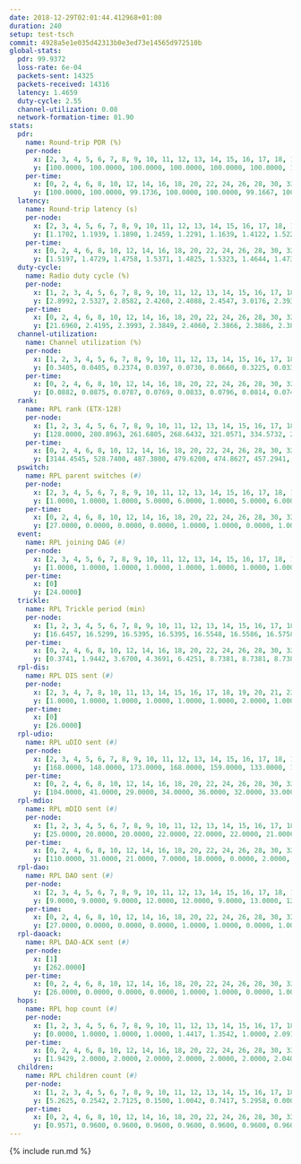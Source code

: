 ```yaml
---
date: 2018-12-29T02:01:44.412968+01:00
duration: 240
setup: test-tsch
commit: 4928a5e1e035d42313b0e3ed73e14565d972510b
global-stats:
  pdr: 99.9372
  loss-rate: 6e-04
  packets-sent: 14325
  packets-received: 14316
  latency: 1.4659
  duty-cycle: 2.55
  channel-utilization: 0.08
  network-formation-time: 81.90
stats:
  pdr:
    name: Round-trip PDR (%)
    per-node:
      x: [2, 3, 4, 5, 6, 7, 8, 9, 10, 11, 12, 13, 14, 15, 16, 17, 18, 19, 20, 21, 22, 23, 24, 25]
      y: [100.0000, 100.0000, 100.0000, 100.0000, 100.0000, 100.0000, 100.0000, 100.0000, 100.0000, 100.0000, 100.0000, 100.0000, 100.0000, 100.0000, 100.0000, 99.6769, 100.0000, 99.8355, 99.8331, 99.6753, 100.0000, 99.6800, 100.0000, 99.8233]
    per-time:
      x: [0, 2, 4, 6, 8, 10, 12, 14, 16, 18, 20, 22, 24, 26, 28, 30, 32, 34, 36, 38, 40, 42, 44, 46, 48, 50, 52, 54, 56, 58, 60, 62, 64, 66, 68, 70, 72, 74, 76, 78, 80, 82, 84, 86, 88, 90, 92, 94, 96, 98, 100, 102, 104, 106, 108, 110, 112, 114, 116, 118, 120, 122, 124, 126, 128, 130, 132, 134, 136, 138, 140, 142, 144, 146, 148, 150, 152, 154, 156, 158, 160, 162, 164, 166, 168, 170, 172, 174, 176, 178, 180, 182, 184, 186, 188, 190, 192, 194, 196, 198, 200, 202, 204, 206, 208, 210, 212, 214, 216, 218, 220, 222, 224, 226, 228, 230, 232, 234, 236, 238, 240]
      y: [100.0000, 100.0000, 99.1736, 100.0000, 100.0000, 99.1667, 100.0000, 100.0000, 100.0000, 100.0000, 100.0000, 100.0000, 100.0000, 99.1667, 100.0000, 100.0000, 100.0000, 100.0000, 99.1667, 100.0000, 100.0000, 100.0000, 100.0000, 100.0000, 100.0000, 100.0000, 99.1667, 100.0000, 100.0000, 99.1667, 100.0000, 100.0000, 100.0000, 100.0000, 99.1667, 100.0000, 100.0000, 100.0000, 100.0000, 100.0000, 100.0000, 100.0000, 100.0000, 100.0000, 99.1667, 100.0000, 100.0000, 100.0000, 100.0000, 100.0000, 100.0000, 100.0000, 100.0000, 100.0000, 100.0000, 100.0000, 100.0000, 100.0000, 100.0000, 100.0000, 100.0000, 100.0000, 100.0000, 100.0000, 100.0000, 100.0000, 100.0000, 100.0000, 100.0000, 100.0000, 100.0000, 100.0000, 100.0000, 100.0000, 100.0000, 100.0000, 100.0000, 100.0000, 100.0000, 100.0000, 100.0000, 100.0000, 100.0000, 100.0000, 100.0000, 100.0000, 100.0000, 100.0000, 100.0000, 100.0000, 100.0000, 100.0000, 100.0000, 100.0000, 100.0000, 100.0000, 100.0000, 100.0000, 100.0000, 100.0000, 100.0000, 100.0000, 100.0000, 100.0000, 100.0000, 100.0000, 100.0000, 100.0000, 100.0000, 100.0000, 100.0000, 100.0000, 99.1667, 100.0000, 100.0000, 100.0000, 100.0000, 100.0000, 100.0000, 100.0000, null]
  latency:
    name: Round-trip latency (s)
    per-node:
      x: [2, 3, 4, 5, 6, 7, 8, 9, 10, 11, 12, 13, 14, 15, 16, 17, 18, 19, 20, 21, 22, 23, 24, 25]
      y: [1.1702, 1.1939, 1.1890, 1.2459, 1.2291, 1.1639, 1.4122, 1.5223, 1.3695, 1.4807, 1.5077, 1.3546, 1.5257, 1.4701, 1.3769, 1.5005, 1.5711, 1.6263, 1.5868, 1.8308, 1.6928, 1.7226, 1.7184, 1.6813]
    per-time:
      x: [0, 2, 4, 6, 8, 10, 12, 14, 16, 18, 20, 22, 24, 26, 28, 30, 32, 34, 36, 38, 40, 42, 44, 46, 48, 50, 52, 54, 56, 58, 60, 62, 64, 66, 68, 70, 72, 74, 76, 78, 80, 82, 84, 86, 88, 90, 92, 94, 96, 98, 100, 102, 104, 106, 108, 110, 112, 114, 116, 118, 120, 122, 124, 126, 128, 130, 132, 134, 136, 138, 140, 142, 144, 146, 148, 150, 152, 154, 156, 158, 160, 162, 164, 166, 168, 170, 172, 174, 176, 178, 180, 182, 184, 186, 188, 190, 192, 194, 196, 198, 200, 202, 204, 206, 208, 210, 212, 214, 216, 218, 220, 222, 224, 226, 228, 230, 232, 234, 236, 238, 240]
      y: [1.5197, 1.4729, 1.4758, 1.5371, 1.4825, 1.5323, 1.4644, 1.4739, 1.4938, 1.4780, 1.4691, 1.4736, 1.4950, 1.5322, 1.4969, 1.5088, 1.5112, 1.4657, 1.4821, 1.5194, 1.4927, 1.4736, 1.4670, 1.5311, 1.4556, 1.4846, 1.5119, 1.4885, 1.5351, 1.5556, 1.4875, 1.5014, 1.5299, 1.5251, 1.5623, 1.5457, 1.5326, 1.5387, 1.5319, 1.5006, 1.4523, 1.4916, 1.5294, 1.5149, 1.5355, 1.4741, 1.4776, 1.4547, 1.4490, 1.4456, 1.4679, 1.4729, 1.4352, 1.4377, 1.4360, 1.4579, 1.4100, 1.4836, 1.4673, 1.4290, 1.4563, 1.4355, 1.4698, 1.4439, 1.4400, 1.4842, 1.4330, 1.4698, 1.4280, 1.4544, 1.4523, 1.4403, 1.4517, 1.4311, 1.4426, 1.4574, 1.4078, 1.4717, 1.4306, 1.4495, 1.4606, 1.4949, 1.4632, 1.5198, 1.4687, 1.5036, 1.4625, 1.5186, 1.4591, 1.4729, 1.4743, 1.4143, 1.4484, 1.4299, 1.4305, 1.4305, 1.4416, 1.3806, 1.4147, 1.4558, 1.4401, 1.4184, 1.4537, 1.4083, 1.4048, 1.4179, 1.3970, 1.4194, 1.4184, 1.3810, 1.3864, 1.4024, 1.4733, 1.4041, 1.4178, 1.4016, 1.4265, 1.3968, 1.4375, 1.4445, null]
  duty-cycle:
    name: Radio duty cycle (%)
    per-node:
      x: [1, 2, 3, 4, 5, 6, 7, 8, 9, 10, 11, 12, 13, 14, 15, 16, 17, 18, 19, 20, 21, 22, 23, 24, 25]
      y: [2.8992, 2.5327, 2.8582, 2.4260, 2.4088, 2.4547, 3.0176, 2.3937, 2.4343, 2.4950, 2.5039, 2.5229, 2.4604, 2.5620, 2.5281, 2.6640, 2.4931, 2.7206, 2.4683, 2.5212, 2.4463, 2.5436, 2.5154, 2.5009, 2.4899]
    per-time:
      x: [0, 2, 4, 6, 8, 10, 12, 14, 16, 18, 20, 22, 24, 26, 28, 30, 32, 34, 36, 38, 40, 42, 44, 46, 48, 50, 52, 54, 56, 58, 60, 62, 64, 66, 68, 70, 72, 74, 76, 78, 80, 82, 84, 86, 88, 90, 92, 94, 96, 98, 100, 102, 104, 106, 108, 110, 112, 114, 116, 118, 120, 122, 124, 126, 128, 130, 132, 134, 136, 138, 140, 142, 144, 146, 148, 150, 152, 154, 156, 158, 160, 162, 164, 166, 168, 170, 172, 174, 176, 178, 180, 182, 184, 186, 188, 190, 192, 194, 196, 198, 200, 202, 204, 206, 208, 210, 212, 214, 216, 218, 220, 222, 224, 226, 228, 230, 232, 234, 236, 238]
      y: [21.6960, 2.4195, 2.3993, 2.3849, 2.4060, 2.3866, 2.3886, 2.3841, 2.3917, 2.3804, 2.3861, 2.3737, 2.3845, 2.3825, 2.4272, 2.3876, 2.3938, 2.3935, 2.3848, 2.3893, 2.3998, 2.3816, 2.3931, 2.3870, 2.4010, 2.3918, 2.3884, 2.4028, 2.4148, 2.4177, 2.4021, 2.3974, 2.4070, 2.4045, 2.4036, 2.4107, 2.3907, 2.4072, 2.3869, 2.4028, 2.3856, 2.3827, 2.3989, 2.4026, 2.4071, 2.4124, 2.3960, 2.3920, 2.3903, 2.3967, 2.3938, 2.3944, 2.4057, 2.3846, 2.3924, 2.3972, 2.3961, 2.3958, 2.4103, 2.3976, 2.3927, 2.3937, 2.3890, 2.3945, 2.3905, 2.3880, 2.3989, 2.3937, 2.4003, 2.3880, 2.3960, 2.3823, 2.3877, 2.3967, 2.4127, 2.3991, 2.3893, 2.3865, 2.3909, 2.3872, 2.3980, 2.3855, 2.3885, 2.4061, 2.3983, 2.3999, 2.3907, 2.3897, 2.3921, 2.4056, 2.3919, 2.3886, 2.3809, 2.4060, 2.3905, 2.3922, 2.3744, 2.3850, 2.3789, 2.3776, 2.4055, 2.3838, 2.3791, 2.4002, 2.3859, 2.3856, 2.3774, 2.3771, 2.3702, 2.3901, 2.3803, 2.3838, 2.3915, 2.4360, 2.3837, 2.3940, 2.3858, 2.3909, 2.3915, 2.3983]
  channel-utilization:
    name: Channel utilization (%)
    per-node:
      x: [1, 2, 3, 4, 5, 6, 7, 8, 9, 10, 11, 12, 13, 14, 15, 16, 17, 18, 19, 20, 21, 22, 23, 24, 25]
      y: [0.3405, 0.0405, 0.2374, 0.0397, 0.0730, 0.0660, 0.3225, 0.0334, 0.0339, 0.0626, 0.0393, 0.0322, 0.0644, 0.0302, 0.0570, 0.1100, 0.0499, 0.1344, 0.0322, 0.0322, 0.0346, 0.0526, 0.0336, 0.0317, 0.0296]
    per-time:
      x: [0, 2, 4, 6, 8, 10, 12, 14, 16, 18, 20, 22, 24, 26, 28, 30, 32, 34, 36, 38, 40, 42, 44, 46, 48, 50, 52, 54, 56, 58, 60, 62, 64, 66, 68, 70, 72, 74, 76, 78, 80, 82, 84, 86, 88, 90, 92, 94, 96, 98, 100, 102, 104, 106, 108, 110, 112, 114, 116, 118, 120, 122, 124, 126, 128, 130, 132, 134, 136, 138, 140, 142, 144, 146, 148, 150, 152, 154, 156, 158, 160, 162, 164, 166, 168, 170, 172, 174, 176, 178, 180, 182, 184, 186, 188, 190, 192, 194, 196, 198, 200, 202, 204, 206, 208, 210, 212, 214, 216, 218, 220, 222, 224, 226, 228, 230, 232, 234, 236, 238]
      y: [0.0882, 0.0875, 0.0787, 0.0769, 0.0833, 0.0796, 0.0814, 0.0740, 0.0802, 0.0765, 0.0797, 0.0730, 0.0785, 0.0758, 0.0963, 0.0768, 0.0821, 0.0811, 0.0781, 0.0787, 0.0858, 0.0770, 0.0804, 0.0777, 0.0829, 0.0793, 0.0779, 0.0862, 0.0903, 0.0934, 0.0842, 0.0817, 0.0864, 0.0851, 0.0865, 0.0905, 0.0815, 0.0877, 0.0792, 0.0857, 0.0781, 0.0764, 0.0831, 0.0834, 0.0913, 0.0909, 0.0816, 0.0798, 0.0795, 0.0811, 0.0791, 0.0806, 0.0860, 0.0778, 0.0798, 0.0823, 0.0818, 0.0806, 0.0861, 0.0805, 0.0796, 0.0803, 0.0782, 0.0804, 0.0789, 0.0772, 0.0817, 0.0799, 0.0815, 0.0753, 0.0825, 0.0752, 0.0771, 0.0821, 0.0873, 0.0827, 0.0774, 0.0757, 0.0788, 0.0775, 0.0827, 0.0777, 0.0784, 0.0860, 0.0814, 0.0807, 0.0783, 0.0779, 0.0798, 0.0854, 0.0794, 0.0779, 0.0741, 0.0831, 0.0782, 0.0798, 0.0729, 0.0762, 0.0740, 0.0737, 0.0859, 0.0754, 0.0740, 0.0815, 0.0772, 0.0779, 0.0736, 0.0730, 0.0710, 0.0798, 0.0744, 0.0750, 0.0772, 0.0969, 0.0776, 0.0816, 0.0769, 0.0805, 0.0794, 0.0838]
  rank:
    name: RPL rank (ETX-128)
    per-node:
      x: [1, 2, 3, 4, 5, 6, 7, 8, 9, 10, 11, 12, 13, 14, 15, 16, 17, 18, 19, 20, 21, 22, 23, 24, 25]
      y: [128.0000, 280.8963, 261.6805, 268.6432, 321.0571, 334.5732, 267.0456, 437.9224, 486.2602, 421.1592, 421.8595, 403.7755, 409.2355, 541.7008, 443.5826, 426.9837, 440.0287, 471.4211, 578.8583, 573.3482, 621.6210, 551.1721, 881.7114, 888.5122, 884.3279]
    per-time:
      x: [0, 2, 4, 6, 8, 10, 12, 14, 16, 18, 20, 22, 24, 26, 28, 30, 32, 34, 36, 38, 40, 42, 44, 46, 48, 50, 52, 54, 56, 58, 60, 62, 64, 66, 68, 70, 72, 74, 76, 78, 80, 82, 84, 86, 88, 90, 92, 94, 96, 98, 100, 102, 104, 106, 108, 110, 112, 114, 116, 118, 120, 122, 124, 126, 128, 130, 132, 134, 136, 138, 140, 142, 144, 146, 148, 150, 152, 154, 156, 158, 160, 162, 164, 166, 168, 170, 172, 174, 176, 178, 180, 182, 184, 186, 188, 190, 192, 194, 196, 198, 200, 202, 204, 206, 208, 210, 212, 214, 216, 218, 220, 222, 224, 226, 228, 230, 232, 234, 236, 238]
      y: [3144.4545, 528.7400, 487.3800, 479.6200, 474.8627, 457.2941, 468.3200, 463.6863, 441.0000, 430.5200, 430.1600, 429.3000, 429.7200, 434.2549, 452.6863, 457.3600, 454.2800, 447.2115, 445.9200, 462.9434, 451.1400, 450.5800, 444.6078, 438.7800, 437.5294, 430.2745, 423.3600, 432.8269, 438.6731, 446.7407, 456.1000, 449.6275, 449.4706, 451.8800, 456.0000, 455.6923, 448.9000, 451.2400, 448.5385, 443.9600, 439.5000, 435.9600, 440.1400, 440.1200, 447.5283, 451.7885, 442.7400, 435.0784, 434.0000, 433.4800, 428.8000, 427.4600, 448.6731, 440.8400, 440.4200, 446.6481, 438.1961, 438.0769, 436.2600, 438.1800, 439.0400, 440.7400, 443.8400, 439.5686, 436.8824, 436.9400, 442.0392, 442.1000, 438.3800, 432.4800, 433.1800, 428.7647, 428.9400, 432.4706, 453.2545, 459.8600, 458.6800, 457.3400, 455.1600, 450.7885, 440.8627, 435.3200, 433.3800, 452.1731, 462.4902, 460.7400, 440.2400, 426.4400, 424.6600, 421.3846, 417.7647, 410.3208, 406.0784, 402.2600, 410.8200, 406.9200, 408.1600, 405.5400, 405.7451, 403.6600, 402.0800, 404.5000, 403.3800, 404.4600, 407.3400, 405.5600, 406.5000, 410.2600, 410.4800, 414.3077, 408.0400, 408.1600, 409.0800, 464.2281, 418.6863, 418.2200, 415.2400, 416.7600, 420.8824, 417.9800]
  pswitch:
    name: RPL parent switches (#)
    per-node:
      x: [2, 3, 4, 5, 6, 7, 8, 9, 10, 11, 12, 13, 14, 15, 16, 17, 18, 19, 20, 21, 22, 23, 24, 25]
      y: [1.0000, 1.0000, 1.0000, 5.0000, 6.0000, 1.0000, 5.0000, 6.0000, 5.0000, 2.0000, 5.0000, 2.0000, 4.0000, 2.0000, 5.0000, 4.0000, 7.0000, 7.0000, 7.0000, 8.0000, 4.0000, 6.0000, 6.0000, 4.0000]
    per-time:
      x: [0, 2, 4, 6, 8, 10, 12, 14, 16, 18, 20, 22, 24, 26, 28, 30, 32, 34, 36, 38, 40, 42, 44, 46, 48, 50, 52, 54, 56, 58, 60, 62, 64, 66, 68, 70, 72, 74, 76, 78, 80, 82, 84, 86, 88, 90, 92, 94, 96, 98, 100, 102, 104, 106, 108, 110, 112, 114, 116, 118, 120, 122, 124, 126, 128, 130, 132, 134, 136, 138, 140, 142, 144, 146, 148, 150, 152, 154, 156, 158, 160, 162, 164, 166, 168, 170, 172, 174, 176, 178, 180, 182, 184, 186, 188, 190, 192, 194, 196, 198, 200, 202, 204, 206, 208, 210, 212, 214, 216, 218, 220, 222, 224, 226, 228, 230, 232, 234, 236]
      y: [27.0000, 0.0000, 0.0000, 0.0000, 1.0000, 1.0000, 0.0000, 1.0000, 0.0000, 0.0000, 0.0000, 0.0000, 0.0000, 1.0000, 1.0000, 0.0000, 0.0000, 2.0000, 0.0000, 3.0000, 0.0000, 0.0000, 1.0000, 0.0000, 1.0000, 1.0000, 0.0000, 2.0000, 2.0000, 4.0000, 0.0000, 1.0000, 1.0000, 0.0000, 0.0000, 2.0000, 0.0000, 0.0000, 2.0000, 0.0000, 0.0000, 0.0000, 0.0000, 0.0000, 3.0000, 2.0000, 0.0000, 1.0000, 0.0000, 0.0000, 0.0000, 0.0000, 2.0000, 0.0000, 0.0000, 4.0000, 1.0000, 2.0000, 0.0000, 0.0000, 0.0000, 0.0000, 0.0000, 1.0000, 1.0000, 0.0000, 1.0000, 0.0000, 0.0000, 0.0000, 0.0000, 1.0000, 0.0000, 1.0000, 5.0000, 0.0000, 0.0000, 0.0000, 0.0000, 2.0000, 1.0000, 0.0000, 0.0000, 2.0000, 1.0000, 0.0000, 0.0000, 0.0000, 0.0000, 2.0000, 1.0000, 3.0000, 1.0000, 0.0000, 0.0000, 0.0000, 0.0000, 0.0000, 1.0000, 0.0000, 0.0000, 0.0000, 0.0000, 0.0000, 0.0000, 0.0000, 0.0000, 0.0000, 0.0000, 2.0000, 0.0000, 0.0000, 0.0000, 7.0000, 1.0000, 0.0000, 0.0000, 0.0000, 1.0000]
  event:
    name: RPL joining DAG (#)
    per-node:
      x: [2, 3, 4, 5, 6, 7, 8, 9, 10, 11, 12, 13, 14, 15, 16, 17, 18, 19, 20, 21, 22, 23, 24, 25]
      y: [1.0000, 1.0000, 1.0000, 1.0000, 1.0000, 1.0000, 1.0000, 1.0000, 1.0000, 1.0000, 1.0000, 1.0000, 1.0000, 1.0000, 1.0000, 1.0000, 1.0000, 1.0000, 1.0000, 1.0000, 1.0000, 1.0000, 1.0000, 1.0000]
    per-time:
      x: [0]
      y: [24.0000]
  trickle:
    name: RPL Trickle period (min)
    per-node:
      x: [1, 2, 3, 4, 5, 6, 7, 8, 9, 10, 11, 12, 13, 14, 15, 16, 17, 18, 19, 20, 21, 22, 23, 24, 25]
      y: [16.6457, 16.5299, 16.5395, 16.5395, 16.5548, 16.5586, 16.5758, 16.5905, 16.5941, 16.5905, 16.5338, 16.5102, 16.5293, 16.5345, 16.5338, 16.5409, 16.3994, 15.5620, 16.5460, 16.5460, 16.5145, 16.4808, 15.7488, 15.7665, 16.5345]
    per-time:
      x: [0, 2, 4, 6, 8, 10, 12, 14, 16, 18, 20, 22, 24, 26, 28, 30, 32, 34, 36, 38, 40, 42, 44, 46, 48, 50, 52, 54, 56, 58, 60, 62, 64, 66, 68, 70, 72, 74, 76, 78, 80, 82, 84, 86, 88, 90, 92, 94, 96, 98, 100, 102, 104, 106, 108, 110, 112, 114, 116, 118, 120, 122, 124, 126, 128, 130, 132, 134, 136, 138, 140, 142, 144, 146, 148, 150, 152, 154, 156, 158, 160, 162, 164, 166, 168, 170, 172, 174, 176, 178, 180, 182, 184, 186, 188, 190, 192, 194, 196, 198, 200, 202, 204, 206, 208, 210, 212, 214, 216, 218, 220, 222, 224, 226, 228, 230, 232, 234, 236, 238]
      y: [0.3741, 1.9442, 3.6700, 4.3691, 6.4251, 8.7381, 8.7381, 8.7381, 9.6119, 17.4763, 17.4763, 17.4763, 17.4763, 17.4763, 17.4763, 17.4763, 17.4763, 17.4763, 17.4763, 17.4763, 17.4763, 17.4763, 17.4763, 17.4763, 17.4763, 17.4763, 17.4763, 17.4763, 17.4763, 17.4763, 17.4763, 17.4763, 17.4763, 17.4763, 17.4763, 17.4763, 17.4763, 17.4763, 17.4763, 17.4763, 17.4763, 17.4763, 17.4763, 17.4763, 17.4763, 17.4763, 17.4763, 17.4763, 17.4763, 17.4763, 17.4763, 17.4763, 17.4763, 17.4763, 17.4763, 17.4763, 17.4763, 17.4763, 17.4763, 17.4763, 17.4763, 17.4763, 17.4763, 17.4763, 17.4763, 17.4763, 17.4763, 17.4763, 17.4763, 17.4763, 17.4763, 17.4763, 17.4763, 17.4763, 17.4763, 17.4763, 17.4763, 17.4763, 17.4763, 17.4763, 17.4763, 17.4763, 17.4763, 17.4763, 17.4763, 17.4763, 17.4763, 17.4763, 17.4763, 17.4763, 17.4763, 17.4763, 17.4763, 17.4763, 17.4763, 17.4763, 17.4763, 17.4763, 17.4763, 17.4763, 17.4763, 17.4763, 17.4763, 17.4763, 17.4763, 17.4763, 17.4763, 17.4763, 17.4763, 17.4763, 17.4763, 17.4763, 17.4763, 14.1815, 15.6772, 15.9034, 15.9034, 16.1655, 16.4483, 16.4277]
  rpl-dis:
    name: RPL DIS sent (#)
    per-node:
      x: [2, 3, 4, 7, 8, 10, 11, 13, 14, 15, 16, 17, 18, 19, 20, 21, 22, 23, 24, 25]
      y: [1.0000, 1.0000, 1.0000, 1.0000, 1.0000, 1.0000, 2.0000, 1.0000, 1.0000, 1.0000, 1.0000, 1.0000, 1.0000, 1.0000, 1.0000, 2.0000, 2.0000, 2.0000, 2.0000, 2.0000]
    per-time:
      x: [0]
      y: [26.0000]
  rpl-udio:
    name: RPL uDIO sent (#)
    per-node:
      x: [2, 3, 4, 5, 6, 7, 8, 9, 10, 11, 12, 13, 14, 15, 16, 17, 18, 19, 20, 21, 22, 23, 24, 25]
      y: [168.0000, 148.0000, 173.0000, 168.0000, 159.0000, 133.0000, 165.0000, 161.0000, 156.0000, 167.0000, 165.0000, 169.0000, 166.0000, 171.0000, 150.0000, 165.0000, 169.0000, 170.0000, 171.0000, 162.0000, 169.0000, 163.0000, 171.0000, 161.0000]
    per-time:
      x: [0, 2, 4, 6, 8, 10, 12, 14, 16, 18, 20, 22, 24, 26, 28, 30, 32, 34, 36, 38, 40, 42, 44, 46, 48, 50, 52, 54, 56, 58, 60, 62, 64, 66, 68, 70, 72, 74, 76, 78, 80, 82, 84, 86, 88, 90, 92, 94, 96, 98, 100, 102, 104, 106, 108, 110, 112, 114, 116, 118, 120, 122, 124, 126, 128, 130, 132, 134, 136, 138, 140, 142, 144, 146, 148, 150, 152, 154, 156, 158, 160, 162, 164, 166, 168, 170, 172, 174, 176, 178, 180, 182, 184, 186, 188, 190, 192, 194, 196, 198, 200, 202, 204, 206, 208, 210, 212, 214, 216, 218, 220, 222, 224, 226, 228, 230, 232, 234, 236, 238, 240]
      y: [104.0000, 41.0000, 29.0000, 34.0000, 36.0000, 32.0000, 33.0000, 34.0000, 31.0000, 34.0000, 29.0000, 32.0000, 37.0000, 31.0000, 32.0000, 36.0000, 30.0000, 32.0000, 35.0000, 38.0000, 35.0000, 27.0000, 31.0000, 34.0000, 32.0000, 30.0000, 32.0000, 29.0000, 38.0000, 27.0000, 35.0000, 32.0000, 29.0000, 35.0000, 30.0000, 35.0000, 27.0000, 36.0000, 27.0000, 33.0000, 31.0000, 32.0000, 30.0000, 32.0000, 31.0000, 33.0000, 35.0000, 28.0000, 33.0000, 34.0000, 29.0000, 36.0000, 37.0000, 29.0000, 32.0000, 34.0000, 31.0000, 28.0000, 31.0000, 34.0000, 35.0000, 31.0000, 35.0000, 28.0000, 29.0000, 29.0000, 34.0000, 29.0000, 32.0000, 32.0000, 30.0000, 30.0000, 31.0000, 31.0000, 43.0000, 32.0000, 34.0000, 27.0000, 31.0000, 31.0000, 33.0000, 30.0000, 34.0000, 38.0000, 30.0000, 31.0000, 30.0000, 32.0000, 28.0000, 29.0000, 32.0000, 33.0000, 35.0000, 27.0000, 31.0000, 31.0000, 28.0000, 32.0000, 31.0000, 33.0000, 35.0000, 30.0000, 31.0000, 32.0000, 31.0000, 32.0000, 31.0000, 31.0000, 35.0000, 32.0000, 32.0000, 28.0000, 33.0000, 40.0000, 32.0000, 36.0000, 33.0000, 28.0000, 30.0000, 29.0000, 3.0000]
  rpl-mdio:
    name: RPL mDIO sent (#)
    per-node:
      x: [1, 2, 3, 4, 5, 6, 7, 8, 9, 10, 11, 12, 13, 14, 15, 16, 17, 18, 19, 20, 21, 22, 23, 24, 25]
      y: [25.0000, 20.0000, 20.0000, 22.0000, 22.0000, 22.0000, 21.0000, 21.0000, 21.0000, 22.0000, 20.0000, 21.0000, 21.0000, 20.0000, 20.0000, 21.0000, 20.0000, 28.0000, 21.0000, 20.0000, 21.0000, 20.0000, 28.0000, 28.0000, 21.0000]
    per-time:
      x: [0, 2, 4, 6, 8, 10, 12, 14, 16, 18, 20, 22, 24, 26, 28, 30, 32, 34, 36, 38, 40, 42, 44, 46, 48, 50, 52, 54, 56, 58, 60, 62, 64, 66, 68, 70, 72, 74, 76, 78, 80, 82, 84, 86, 88, 90, 92, 94, 96, 98, 100, 102, 104, 106, 108, 110, 112, 114, 116, 118, 120, 122, 124, 126, 128, 130, 132, 134, 136, 138, 140, 142, 144, 146, 148, 150, 152, 154, 156, 158, 160, 162, 164, 166, 168, 170, 172, 174, 176, 178, 180, 182, 184, 186, 188, 190, 192, 194, 196, 198, 200, 202, 204, 206, 208, 210, 212, 214, 216, 218, 220, 222, 224, 226, 228, 230, 232, 234, 236, 238, 240]
      y: [110.0000, 31.0000, 21.0000, 7.0000, 18.0000, 0.0000, 2.0000, 14.0000, 9.0000, 0.0000, 0.0000, 0.0000, 0.0000, 3.0000, 3.0000, 10.0000, 6.0000, 3.0000, 0.0000, 0.0000, 0.0000, 0.0000, 5.0000, 5.0000, 6.0000, 6.0000, 3.0000, 0.0000, 0.0000, 0.0000, 2.0000, 6.0000, 5.0000, 9.0000, 3.0000, 0.0000, 0.0000, 0.0000, 0.0000, 3.0000, 4.0000, 6.0000, 6.0000, 6.0000, 0.0000, 0.0000, 0.0000, 0.0000, 3.0000, 5.0000, 10.0000, 3.0000, 4.0000, 0.0000, 0.0000, 0.0000, 0.0000, 6.0000, 10.0000, 5.0000, 3.0000, 1.0000, 0.0000, 0.0000, 0.0000, 2.0000, 7.0000, 5.0000, 4.0000, 6.0000, 1.0000, 0.0000, 0.0000, 0.0000, 6.0000, 4.0000, 4.0000, 8.0000, 3.0000, 0.0000, 0.0000, 0.0000, 0.0000, 6.0000, 7.0000, 7.0000, 4.0000, 1.0000, 0.0000, 0.0000, 0.0000, 1.0000, 5.0000, 13.0000, 4.0000, 2.0000, 0.0000, 0.0000, 0.0000, 0.0000, 2.0000, 8.0000, 5.0000, 5.0000, 4.0000, 1.0000, 0.0000, 0.0000, 0.0000, 3.0000, 4.0000, 7.0000, 5.0000, 18.0000, 3.0000, 3.0000, 2.0000, 1.0000, 7.0000, 4.0000, 2.0000]
  rpl-dao:
    name: RPL DAO sent (#)
    per-node:
      x: [2, 3, 4, 5, 6, 7, 8, 9, 10, 11, 12, 13, 14, 15, 16, 17, 18, 19, 20, 21, 22, 23, 24, 25]
      y: [9.0000, 9.0000, 9.0000, 12.0000, 12.0000, 9.0000, 13.0000, 12.0000, 12.0000, 12.0000, 11.0000, 12.0000, 12.0000, 13.0000, 10.0000, 11.0000, 11.0000, 13.0000, 12.0000, 13.0000, 10.0000, 11.0000, 12.0000, 11.0000]
    per-time:
      x: [0, 2, 4, 6, 8, 10, 12, 14, 16, 18, 20, 22, 24, 26, 28, 30, 32, 34, 36, 38, 40, 42, 44, 46, 48, 50, 52, 54, 56, 58, 60, 62, 64, 66, 68, 70, 72, 74, 76, 78, 80, 82, 84, 86, 88, 90, 92, 94, 96, 98, 100, 102, 104, 106, 108, 110, 112, 114, 116, 118, 120, 122, 124, 126, 128, 130, 132, 134, 136, 138, 140, 142, 144, 146, 148, 150, 152, 154, 156, 158, 160, 162, 164, 166, 168, 170, 172, 174, 176, 178, 180, 182, 184, 186, 188, 190, 192, 194, 196, 198, 200, 202, 204, 206, 208, 210, 212, 214, 216, 218, 220, 222, 224, 226, 228, 230, 232, 234, 236, 238]
      y: [27.0000, 0.0000, 0.0000, 0.0000, 1.0000, 1.0000, 0.0000, 1.0000, 0.0000, 0.0000, 0.0000, 0.0000, 0.0000, 1.0000, 21.0000, 0.0000, 0.0000, 2.0000, 1.0000, 4.0000, 0.0000, 0.0000, 2.0000, 0.0000, 1.0000, 1.0000, 0.0000, 2.0000, 14.0000, 11.0000, 0.0000, 3.0000, 2.0000, 1.0000, 0.0000, 2.0000, 1.0000, 0.0000, 1.0000, 0.0000, 0.0000, 1.0000, 5.0000, 8.0000, 3.0000, 5.0000, 2.0000, 1.0000, 0.0000, 1.0000, 1.0000, 1.0000, 3.0000, 0.0000, 0.0000, 4.0000, 3.0000, 10.0000, 0.0000, 2.0000, 2.0000, 1.0000, 0.0000, 1.0000, 1.0000, 1.0000, 1.0000, 1.0000, 0.0000, 2.0000, 3.0000, 8.0000, 2.0000, 2.0000, 10.0000, 1.0000, 0.0000, 1.0000, 0.0000, 3.0000, 2.0000, 0.0000, 0.0000, 3.0000, 2.0000, 4.0000, 3.0000, 1.0000, 4.0000, 4.0000, 1.0000, 4.0000, 1.0000, 0.0000, 2.0000, 1.0000, 0.0000, 1.0000, 2.0000, 2.0000, 5.0000, 1.0000, 1.0000, 4.0000, 2.0000, 2.0000, 1.0000, 1.0000, 1.0000, 3.0000, 0.0000, 0.0000, 1.0000, 7.0000, 4.0000, 2.0000, 1.0000, 2.0000, 3.0000, 3.0000]
  rpl-daoack:
    name: RPL DAO-ACK sent (#)
    per-node:
      x: [1]
      y: [262.0000]
    per-time:
      x: [0, 2, 4, 6, 8, 10, 12, 14, 16, 18, 20, 22, 24, 26, 28, 30, 32, 34, 36, 38, 40, 42, 44, 46, 48, 50, 52, 54, 56, 58, 60, 62, 64, 66, 68, 70, 72, 74, 76, 78, 80, 82, 84, 86, 88, 90, 92, 94, 96, 98, 100, 102, 104, 106, 108, 110, 112, 114, 116, 118, 120, 122, 124, 126, 128, 130, 132, 134, 136, 138, 140, 142, 144, 146, 148, 150, 152, 154, 156, 158, 160, 162, 164, 166, 168, 170, 172, 174, 176, 178, 180, 182, 184, 186, 188, 190, 192, 194, 196, 198, 200, 202, 204, 206, 208, 210, 212, 214, 216, 218, 220, 222, 224, 226, 228, 230, 232, 234, 236, 238]
      y: [26.0000, 0.0000, 0.0000, 0.0000, 1.0000, 1.0000, 0.0000, 1.0000, 0.0000, 0.0000, 0.0000, 0.0000, 0.0000, 1.0000, 21.0000, 0.0000, 0.0000, 2.0000, 1.0000, 4.0000, 0.0000, 0.0000, 2.0000, 0.0000, 1.0000, 1.0000, 0.0000, 2.0000, 10.0000, 11.0000, 0.0000, 3.0000, 2.0000, 1.0000, 0.0000, 2.0000, 1.0000, 0.0000, 1.0000, 0.0000, 0.0000, 1.0000, 5.0000, 8.0000, 3.0000, 5.0000, 2.0000, 1.0000, 0.0000, 1.0000, 1.0000, 1.0000, 3.0000, 0.0000, 0.0000, 4.0000, 3.0000, 9.0000, 0.0000, 2.0000, 2.0000, 1.0000, 0.0000, 1.0000, 1.0000, 1.0000, 1.0000, 1.0000, 0.0000, 2.0000, 3.0000, 8.0000, 2.0000, 2.0000, 8.0000, 1.0000, 0.0000, 1.0000, 0.0000, 3.0000, 2.0000, 0.0000, 0.0000, 3.0000, 2.0000, 4.0000, 3.0000, 1.0000, 3.0000, 4.0000, 1.0000, 4.0000, 1.0000, 0.0000, 2.0000, 1.0000, 0.0000, 1.0000, 2.0000, 2.0000, 5.0000, 1.0000, 1.0000, 4.0000, 2.0000, 2.0000, 1.0000, 1.0000, 1.0000, 3.0000, 0.0000, 0.0000, 1.0000, 7.0000, 4.0000, 2.0000, 1.0000, 2.0000, 3.0000, 3.0000]
  hops:
    name: RPL hop count (#)
    per-node:
      x: [1, 2, 3, 4, 5, 6, 7, 8, 9, 10, 11, 12, 13, 14, 15, 16, 17, 18, 19, 20, 21, 22, 23, 24, 25]
      y: [0.0000, 1.0000, 1.0000, 1.0000, 1.4417, 1.3542, 1.0000, 2.0917, 2.5583, 2.0000, 2.0000, 2.0000, 2.0000, 3.0000, 2.1542, 2.0000, 2.0000, 2.0625, 3.0167, 3.0000, 3.1792, 3.0000, 3.2469, 3.2971, 3.1046]
    per-time:
      x: [0, 2, 4, 6, 8, 10, 12, 14, 16, 18, 20, 22, 24, 26, 28, 30, 32, 34, 36, 38, 40, 42, 44, 46, 48, 50, 52, 54, 56, 58, 60, 62, 64, 66, 68, 70, 72, 74, 76, 78, 80, 82, 84, 86, 88, 90, 92, 94, 96, 98, 100, 102, 104, 106, 108, 110, 112, 114, 116, 118, 120, 122, 124, 126, 128, 130, 132, 134, 136, 138, 140, 142, 144, 146, 148, 150, 152, 154, 156, 158, 160, 162, 164, 166, 168, 170, 172, 174, 176, 178, 180, 182, 184, 186, 188, 190, 192, 194, 196, 198, 200, 202, 204, 206, 208, 210, 212, 214, 216, 218, 220, 222, 224, 226, 228, 230, 232, 234, 236, 238]
      y: [1.9429, 2.0000, 2.0000, 2.0000, 2.0000, 2.0000, 2.0000, 2.0400, 2.0400, 2.0400, 2.0400, 2.0400, 2.0400, 2.0400, 2.0800, 2.0800, 2.0800, 2.0800, 2.0800, 2.1600, 2.2000, 2.2000, 2.1200, 2.1200, 2.1000, 2.0800, 2.0800, 2.0600, 2.1600, 2.2800, 2.2600, 2.2400, 2.2800, 2.2800, 2.2800, 2.2800, 2.2400, 2.2400, 2.2400, 2.2400, 2.2400, 2.2400, 2.2400, 2.2400, 2.2000, 2.2000, 2.2000, 2.1600, 2.1600, 2.1600, 2.1600, 2.1600, 2.1600, 2.1600, 2.1600, 2.1400, 2.1200, 2.1200, 2.1200, 2.1200, 2.1200, 2.1200, 2.1200, 2.1200, 2.1200, 2.1200, 2.1200, 2.1200, 2.1200, 2.1200, 2.1200, 2.0800, 2.0800, 2.0800, 2.0600, 2.0400, 2.0400, 2.0400, 2.0400, 2.0600, 2.0800, 2.0800, 2.0800, 2.0800, 2.0800, 2.0800, 2.0800, 2.0800, 2.0600, 2.0400, 2.0200, 2.0000, 2.0000, 2.0000, 2.0000, 2.0000, 2.0000, 2.0000, 2.0000, 2.0000, 2.0000, 2.0000, 2.0000, 2.0000, 2.0000, 2.0000, 2.0000, 2.0000, 2.0000, 2.0000, 2.0000, 2.0000, 2.0800, 2.1600, 2.1600, 2.1600, 2.1600, 2.1600, 2.1600, 2.1600]
  children:
    name: RPL children count (#)
    per-node:
      x: [1, 2, 3, 4, 5, 6, 7, 8, 9, 10, 11, 12, 13, 14, 15, 16, 17, 18, 19, 20, 21, 22, 23, 24, 25]
      y: [5.2625, 0.2542, 2.7125, 0.1500, 1.0042, 0.7417, 5.2958, 0.0000, 0.0000, 1.0125, 0.2125, 0.0000, 0.9708, 0.0000, 0.6208, 1.7208, 0.4792, 2.7792, 0.0000, 0.0000, 0.0000, 0.7406, 0.0000, 0.0251, 0.0000]
    per-time:
      x: [0, 2, 4, 6, 8, 10, 12, 14, 16, 18, 20, 22, 24, 26, 28, 30, 32, 34, 36, 38, 40, 42, 44, 46, 48, 50, 52, 54, 56, 58, 60, 62, 64, 66, 68, 70, 72, 74, 76, 78, 80, 82, 84, 86, 88, 90, 92, 94, 96, 98, 100, 102, 104, 106, 108, 110, 112, 114, 116, 118, 120, 122, 124, 126, 128, 130, 132, 134, 136, 138, 140, 142, 144, 146, 148, 150, 152, 154, 156, 158, 160, 162, 164, 166, 168, 170, 172, 174, 176, 178, 180, 182, 184, 186, 188, 190, 192, 194, 196, 198, 200, 202, 204, 206, 208, 210, 212, 214, 216, 218, 220, 222, 224, 226, 228, 230, 232, 234, 236, 238]
      y: [0.9571, 0.9600, 0.9600, 0.9600, 0.9600, 0.9600, 0.9600, 0.9600, 0.9600, 0.9600, 0.9600, 0.9600, 0.9600, 0.9600, 0.9600, 0.9600, 0.9600, 0.9600, 0.9600, 0.9600, 0.9600, 0.9600, 0.9600, 0.9600, 0.9600, 0.9600, 0.9600, 0.9600, 0.9600, 0.9600, 0.9600, 0.9600, 0.9600, 0.9600, 0.9600, 0.9600, 0.9600, 0.9600, 0.9600, 0.9600, 0.9600, 0.9600, 0.9600, 0.9600, 0.9600, 0.9600, 0.9600, 0.9600, 0.9600, 0.9600, 0.9600, 0.9600, 0.9600, 0.9600, 0.9600, 0.9600, 0.9600, 0.9600, 0.9600, 0.9600, 0.9600, 0.9600, 0.9600, 0.9600, 0.9600, 0.9600, 0.9600, 0.9600, 0.9600, 0.9600, 0.9600, 0.9600, 0.9600, 0.9600, 0.9600, 0.9600, 0.9600, 0.9600, 0.9600, 0.9600, 0.9600, 0.9600, 0.9600, 0.9600, 0.9600, 0.9600, 0.9600, 0.9600, 0.9600, 0.9600, 0.9600, 0.9600, 0.9600, 0.9600, 0.9600, 0.9600, 0.9600, 0.9600, 0.9600, 0.9600, 0.9600, 0.9600, 0.9600, 0.9600, 0.9600, 0.9600, 0.9600, 0.9600, 0.9600, 0.9600, 0.9600, 0.9600, 0.9600, 0.9600, 0.9600, 0.9600, 0.9600, 0.9600, 0.9600, 0.9600]
---
```


{% include run.md %}
